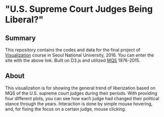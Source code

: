 # "U.S. Supreme Court Judges Being Liberal?"

## Summary

This repository contains the codes and data for the final project of [Visualization](https://github.com/isc-visualization/isc-visualization-2016) course in Seoul National University, 2016.
You can enter the site with the above link.
Built on D3.js and utilized [MQS](https://mqscores.lsa.umich.edu/) 1976-2015.

## About

This visualization is for showing the general trend of liberization based on MQS of the U.S. supreme court judges during their periods.
With providing four different plots, you can see how each judge had changed their political stance through the years.
Interaction is done by simple mouse hovering, and, for fixing the focus on a certain judge, mouse clicking.
